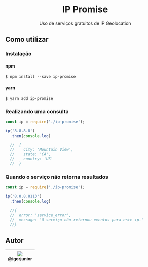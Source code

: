 <h1 align="center">IP Promise</h1>

<p align="center">
  Uso de serviços gratuitos de IP Geolocation
</p>

## Como utilizar
### Instalação

#### npm
```
$ npm install --save ip-promise
```

#### yarn
```
$ yarn add ip-promise
```

### Realizando uma consulta

``` js
const ip = require('./ip-promise');

ip('8.8.8.8')
  .then(console.log)

  //  {
  //    city: 'Mountain View',
  //    state: 'CA',
  //    country: 'US'
  //  }
```

### Quando o serviço não retorna resultados

``` js
const ip = require('./ip-promise');

ip('8.8.8.8113')
  .then(console.log)

  //{
  //  error: 'service_error',
  //  message: 'O serviço não retornou eventos para este ip.'
  //}
```

## Autor


| [<img src="https://avatars0.githubusercontent.com/u/53293017?v=3&s=115"><br><sub>@igorjunior</sub>](https://github.com/igorjunior) |
| :---: |